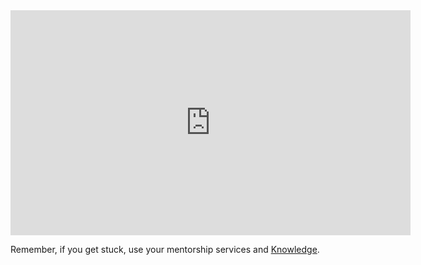 <iframe class="embed-responsive-item" allowfullscreen="1" allow="accelerometer; autoplay; encrypted-media; gyroscope; picture-in-picture" title="YouTube video player" src="https://www.youtube.com/embed/tTgtkLzYncs?showinfo=0&amp;rel=0&amp;autohide=1&amp;vq=hd720&amp;hl=en-us&amp;cc_load_policy=0&amp;enablejsapi=1&amp;origin=https%3A%2F%2Fclassroom.udacity.com&amp;widgetid=65" id="widget66" width="640" height="360" frameborder="0"></iframe>



Remember, if you get stuck, use your mentorship services and [Knowledge](https://knowledge.udacity.com/).